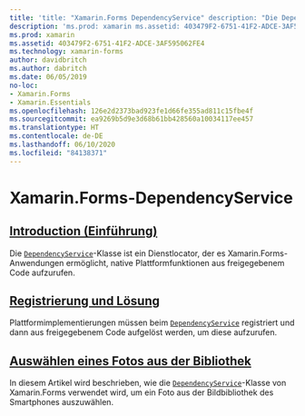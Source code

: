 ```yaml
---
title: 'title: "Xamarin.Forms DependencyService" description: "Die DependencyService-Klasse von Xamarin.Forms ist ein Dienstlocator, der es Xamarin.Forms-Anwendungen ermöglicht, native Plattformfunktionen aus freigegebenem Code aufzurufen."'
description: 'ms.prod: xamarin ms.assetid: 403479F2-6751-41F2-ADCE-3AF595062FE4 ms.technology: xamarin-forms author: davidbritch ms.author: dabritch ms.date: 06/05/2019 no-loc: [Xamarin.Forms, Xamarin.Essentials]'
ms.prod: xamarin
ms.assetid: 403479F2-6751-41F2-ADCE-3AF595062FE4
ms.technology: xamarin-forms
author: davidbritch
ms.author: dabritch
ms.date: 06/05/2019
no-loc:
- Xamarin.Forms
- Xamarin.Essentials
ms.openlocfilehash: 126e2d2373bad923fe1d66fe355ad811c15fbe4f
ms.sourcegitcommit: ea9269b5d9e3d68b61bb428560a10034117ee457
ms.translationtype: HT
ms.contentlocale: de-DE
ms.lasthandoff: 06/10/2020
ms.locfileid: "84138371"
---
```

# <a name="xamarinforms-dependencyservice"></a>Xamarin.Forms-DependencyService

## <a name="introduction"></a>[Introduction (Einführung)](introduction.md)

Die [`DependencyService`](xref:Xamarin.Forms.DependencyService)-Klasse ist ein Dienstlocator, der es Xamarin.Forms-Anwendungen ermöglicht, native Plattformfunktionen aus freigegebenem Code aufzurufen.

## <a name="registration-and-resolution"></a>[Registrierung und Lösung](registration-and-resolution.md)

Plattformimplementierungen müssen beim [`DependencyService`](xref:Xamarin.Forms.DependencyService) registriert und dann aus freigegebenem Code aufgelöst werden, um diese aufzurufen.

## <a name="picking-a-photo-from-the-library"></a>[Auswählen eines Fotos aus der Bibliothek](photo-picker.md)

In diesem Artikel wird beschrieben, wie die [`DependencyService`](xref:Xamarin.Forms.DependencyService)-Klasse von Xamarin.Forms verwendet wird, um ein Foto aus der Bildbibliothek des Smartphones auszuwählen.
